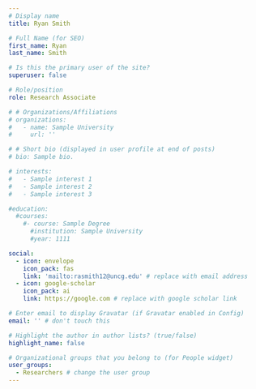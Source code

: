 ```yaml
---
# Display name
title: Ryan Smith

# Full Name (for SEO)
first_name: Ryan
last_name: Smith

# Is this the primary user of the site?
superuser: false

# Role/position
role: Research Associate

# # Organizations/Affiliations
# organizations:
#   - name: Sample University
#     url: ''

# # Short bio (displayed in user profile at end of posts)
# bio: Sample bio.

# interests:
#   - Sample interest 1
#   - Sample interest 2
#   - Sample interest 3

#education:
  #courses:
    #- course: Sample Degree
      #institution: Sample University
      #year: 1111

social:
  - icon: envelope
    icon_pack: fas
    link: 'mailto:rasmith12@uncg.edu' # replace with email address
  - icon: google-scholar
    icon_pack: ai
    link: https://google.com # replace with google scholar link

# Enter email to display Gravatar (if Gravatar enabled in Config)
email: '' # don't touch this

# Highlight the author in author lists? (true/false)
highlight_name: false

# Organizational groups that you belong to (for People widget)
user_groups:
  - Researchers # change the user group
---
```


